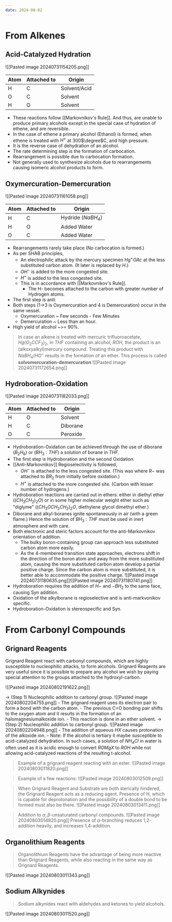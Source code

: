 ```yaml
---
date: 2024-08-02
---
```

# From Alkenes
## Acid-Catalyzed Hydration

![[Pasted image 20240731154205.png]]

| Atom | Attached to | Origin       |
| ---- | ----------- | ------------ |
| H    | C           | Solvent/Acid |
| O    | C           | Solvent      |
| H    | O           | Solvent      |
- These reactions follow [[Markovnikov's Rule]]. And thus, are unable to produce primary alcohols except in the special case of hydration of ethene, and are reversible.
- In the case of ethene a primary alcohol (Ethanol) is formed, when ethene is treated with $H^+$ at 300$\degree$C, and high pressure.
- It is the reverse case of dehydration of an alcohol.
- The rate determining step is the formation of carbocation.
- Rearrangement is possible due to carbocation formation.
- Not generally used to synthesize alcohols due to rearrangements causing isomeric alcohol products to form.
## Oxymercuration-Demercuration

![[Pasted image 20240731161058.png]]

| Atom | Attached to | Origin             |
| ---- | ----------- | ------------------ |
| H    | C           | Hydride ($NaBH_4$) |
| H    | O           | Added Water        |
| O    | C           | Added Water        |
- Rearrangements rarely take place (No carbocation is formed.)
- As per SHAB principles,
	- An electrophilic attack by the mercury specimen $Hg^+OAc$ at the less substituted carbon atom. (It later is replaced by $H$.)
	- $OH^-$ is added to the more congested site.
	- $H^+$ is added to the less congested site.
	- This is in accordance with [[Markovnikov's Rule]].
		- The H- becomes attached to the carbon with greater number of Hydrogen atoms.
- The first step is anti.
- Both steps (1->3 is Oxymercuration and 4 is Demercuration) occur in the same vessel.
	- Oxymercuration ~ Few seconds - Few Minutes
	- Demercuration ~ Less than an hour.
- High yield of alcohol ~>= 90%.
> In case an alkene is treated with mercuric trifluoroacetate, $Hg(O_2CCF_3)_2$, in $THF$ containing an alcohol, $ROH$, the product is an (alkoxyalkyl)mercury compound. Treating this product with $NaBH_4 / HO^-$ results in the formation of an ether.
> This process is called **solvomercuration-demercuration**.![[Pasted image 20240731172654.png]]
## Hydroboration-Oxidation

![[Pasted image 20240731182033.png]]

| Atom | Attached to | Origin   |
| ---- | ----------- | -------- |
| H    | O           | Solvent  |
| H    | C           | Diborane |
| O    | C           | Peroxide |
- Hydroboration-Oxidation can be achieved through the use of diborane ($B_2H_6$) or ($BH_3:THF$) a solution of borane in $THF$.
- The first step is Hydroboration and the second Oxidation.
- [[Anti-Markovnikov]] Regioselectivity is followed,
	- $OH^-$ is attached to the less congested site. (This was where $R-$ was attached to $BR_2$ from initially before oxidation.)
	- $H^+$ is attached to the more congested site. (Carbon with lesser number of hydrogens.)
- Hydroboration reactions are carried out in ethers: either in diethyl ether ($(CH_3CH_2)_2O$) or in some higher molecular weight ether such as "diglyme" ($(CH_3OCH_2CH_2)_2O$, diethylene glycol dimethyl ether.) 
- Diborane and alkyl-boranes ignite spontaneously in air (with a green flame.) Hence the solution of $BH_3:THF$ must be used in inert atmosphere and with care.
- Both electronic and steric factors account for the anti-Markovnikov orientation of addition.
	- The bulky boron-containing group can approach less substituted carbon atom more easily.
	- As the 4-membered transition state approaches, electrons shift in the direction of the boron atom and away from the  more substituted atom, causing the more substituted carbon atom develop a partial positive charge. Since the carbon atom is more substituted, it is better able to accommodate the positive charge.  ![[Pasted image 20240731180635.png]]![[Pasted image 20240731180741.png]]
-  Hydroboration requires the addition of $H-$ and $-BH_2$ to the same face, causing Syn addition.
- Oxidation of the alkylborane is regioselective and is anti-markvonikov specific.
- Hydroboration-Oxidation is stereospecific and Syn.
# From Carbonyl Compounds
## Grignard Reagents
Grignard Reagent react with carbonyl compounds, which are highly susceptible to nucleophilic attacks, to form alcohols.
Grignard Reagents are very useful since it is possible to prepare any alcohol we wish by paying special attention to the groups attached to the hydroxyl-carbon.

![[Pasted image 20240802191622.png]]

-> (Step 1) Nucleophilic addition to carbonyl group. ![[Pasted image 20240802204755.png]]
	- The grignard reagent uses its electron pair to form a bond with the carbon atom.
	- The previous C=O bonding pair shifts to the oxygen atom and it results in the formation of an halomagnesiumalkoxide ion.
	- This reaction is done in an ether solvent.
-> (Step 2) Nucleophilic addition to carbonyl group. ![[Pasted image 20240802204948.png]]
	- The addition of aqueous $HX$ causes protonation of the alkoxide ion. 
	- Note: If the alcohol is tertiary it maybe susceptible to acid-catalyzed dehydration. In such cases, a solution of $NH_4Cl$ in water is often used as it is acidic enough to convert $ROMgX$ to $ROH$ while not allowing acid-catalyzed reactions of the resulting t-alcohol.

> Example of a grignard reagent reacting with an ester.
> ![[Pasted image 20240803011820.png]]

> Example of a few reactions:
> ![[Pasted image 20240803012509.png]]

> When Grignard Reagent and Substrate are both sterically hindered, the Grignard Reagent acts as a reducing agent.
> Presence of H, which is capable for deprotonation and the possibility of a double bond to be formed must also be there.
> ![[Pasted image 20240803013411.png]]

> Addition to $\alpha,\beta$-unsaturated carbonyl compounds.
> ![[Pasted image 20240803014820.png]]
> Presence of $\alpha$-branching reduces 1,2-addition heavily, and increases 1,4-addition.
## Organolithium Reagents

> Organolithium Reagents have the advantage of being more reactive than Grignard Reagents, while also reacting in the same way as Grignard Reagents.

![[Pasted image 20240803011343.png]]

## Sodium Alkynides

> Sodium alkynides react with aldehydes and ketones to yield alcohols.

![[Pasted image 20240803011520.png]]
